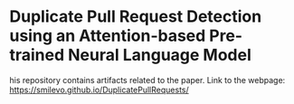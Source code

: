 # Duplicate Pull Request Detection using an Attention-based Pre-trained Neural Language Model
his repository contains artifacts related to the paper. Link to the webpage: https://smilevo.github.io/DuplicatePullRequests/
